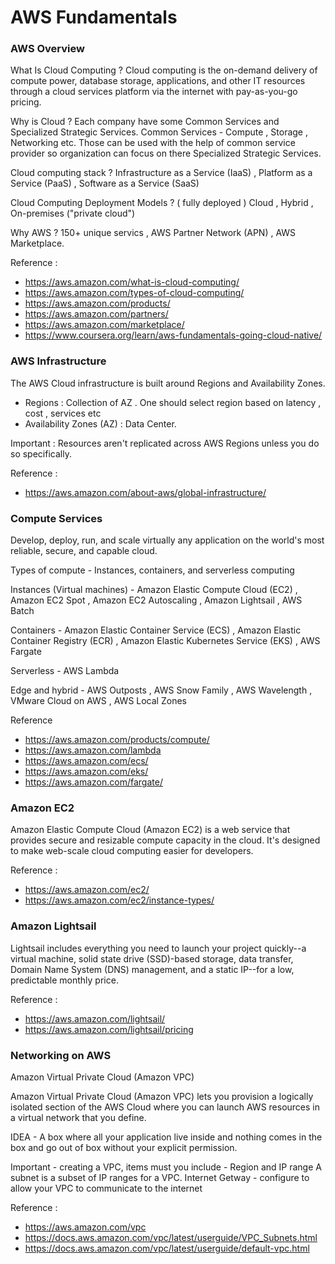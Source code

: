 # AWS Fundamentals

### AWS Overview 

What Is Cloud Computing ?
Cloud computing is the on-demand delivery of compute power, database storage, applications, and other IT resources through a cloud services platform via the internet with pay-as-you-go pricing.

Why  is Cloud ?
Each company have some Common Services and Specialized Strategic Services.
Common Services - Compute , Storage , Networking etc. Those can be used with the help of common service provider so organization can focus on there Specialized Strategic Services.

Cloud computing stack ? Infrastructure as a Service (IaaS) , Platform as a Service (PaaS) , Software as a Service (SaaS)

Cloud Computing Deployment Models ? ( fully deployed ) Cloud , Hybrid , On-premises ("private cloud")

Why AWS ? 150+ unique servics , AWS Partner Network (APN) , AWS Marketplace.

Reference :
- https://aws.amazon.com/what-is-cloud-computing/
- https://aws.amazon.com/types-of-cloud-computing/
- https://aws.amazon.com/products/
- https://aws.amazon.com/partners/
- https://aws.amazon.com/marketplace/
- https://www.coursera.org/learn/aws-fundamentals-going-cloud-native/

### AWS Infrastructure

The AWS Cloud infrastructure is built around Regions and Availability Zones. 

- Regions : Collection of AZ . One should select region based on latency , cost , services etc 
- Availability Zones (AZ) : Data Center.

Important : Resources aren't replicated across AWS Regions unless you do so specifically.

Reference :
- https://aws.amazon.com/about-aws/global-infrastructure/

### Compute Services 

Develop, deploy, run, and scale virtually any application on the world's most reliable, secure, and capable cloud.

Types of compute - Instances, containers, and serverless computing

Instances (Virtual machines) - Amazon Elastic Compute Cloud (EC2) , Amazon EC2 Spot ,  Amazon EC2 Autoscaling , Amazon Lightsail , AWS Batch

Containers - Amazon Elastic Container Service (ECS) , Amazon Elastic Container Registry (ECR) , Amazon Elastic Kubernetes Service (EKS) , AWS Fargate

Serverless - AWS Lambda 

Edge and hybrid - AWS Outposts ,  AWS Snow Family , AWS Wavelength , VMware Cloud on AWS , AWS Local Zones


Reference
- https://aws.amazon.com/products/compute/
- https://aws.amazon.com/lambda
- https://aws.amazon.com/ecs/
- https://aws.amazon.com/eks/
- https://aws.amazon.com/fargate/


### Amazon EC2

Amazon Elastic Compute Cloud (Amazon EC2) is a web service that provides secure and resizable compute capacity in the cloud. It's designed to make web-scale cloud computing easier for developers.

Reference :
- https://aws.amazon.com/ec2/
- https://aws.amazon.com/ec2/instance-types/

### Amazon Lightsail 

Lightsail includes everything you need to launch your project quickly--a virtual machine, solid state drive (SSD)-based storage, data transfer, Domain Name System (DNS) management, and a static IP--for a low, predictable monthly price.

Reference :
- https://aws.amazon.com/lightsail/
- https://aws.amazon.com/lightsail/pricing

### Networking on AWS

Amazon Virtual Private Cloud (Amazon VPC) 

Amazon Virtual Private Cloud (Amazon VPC) lets you provision a logically isolated section of the AWS Cloud where you can launch AWS resources in a virtual network that you define.

IDEA - A box where all your application live inside and nothing comes in the box and go out of box without your explicit permission. 

Important -
creating a VPC, items must you include - Region and IP range 
A subnet is a subset of IP ranges for a VPC.
Internet Getway - configure to allow your VPC to communicate to the internet

Reference :
- https://aws.amazon.com/vpc
- https://docs.aws.amazon.com/vpc/latest/userguide/VPC_Subnets.html
- https://docs.aws.amazon.com/vpc/latest/userguide/default-vpc.html

